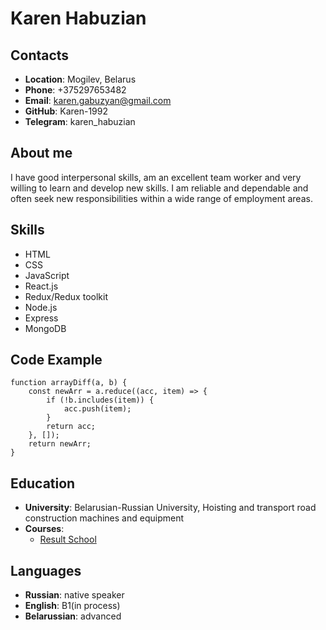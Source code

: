 # Karen Habuzian

## Contacts
+ **Location**: Mogilev, Belarus
+ **Phone**: +375297653482
+ **Email**: karen.gabuzyan@gmail.com
+ **GitHub**: Karen-1992
+ **Telegram**: karen_habuzian

## About me
I have good interpersonal skills, am an excellent team worker and very willing to learn and develop new skills.
I am reliable and dependable and often seek new responsibilities within a wide range of employment areas.

## Skills
* HTML
* CSS
* JavaScript
* React.js
* Redux/Redux toolkit
* Node.js
* Express
* MongoDB

## Code Example
```
function arrayDiff(a, b) {
    const newArr = a.reduce((acc, item) => {
        if (!b.includes(item)) {
            acc.push(item);
        }
        return acc;
    }, []);
    return newArr;
}
```
## Education
* **University**: Belarusian-Russian University, Hoisting and transport road construction machines and equipment
* **Courses**:
    + [Result School](https://result.school/)

## Languages
+ **Russian**: native speaker
+ **English**: B1(in process)
+ **Belarussian**: advanced
